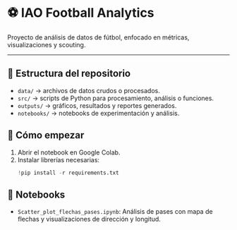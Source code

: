 # ⚽ IAO Football Analytics

Proyecto de análisis de datos de fútbol, enfocado en métricas, visualizaciones y scouting.  

---

## 📂 Estructura del repositorio

- `data/` → archivos de datos crudos o procesados.  
- `src/` → scripts de Python para procesamiento, análisis o funciones.  
- `outputs/` → gráficos, resultados y reportes generados.  
- `notebooks/` → notebooks de experimentación y análisis.

## 🚀 Cómo empezar

1. Abrir el notebook en Google Colab.  
2. Instalar librerías necesarias:
   ```python
   !pip install -r requirements.txt

## 📝 Notebooks

- `Scatter_plot_flechas_pases.ipynb`: Análisis de pases con mapa de flechas y visualizaciones de dirección y longitud.
